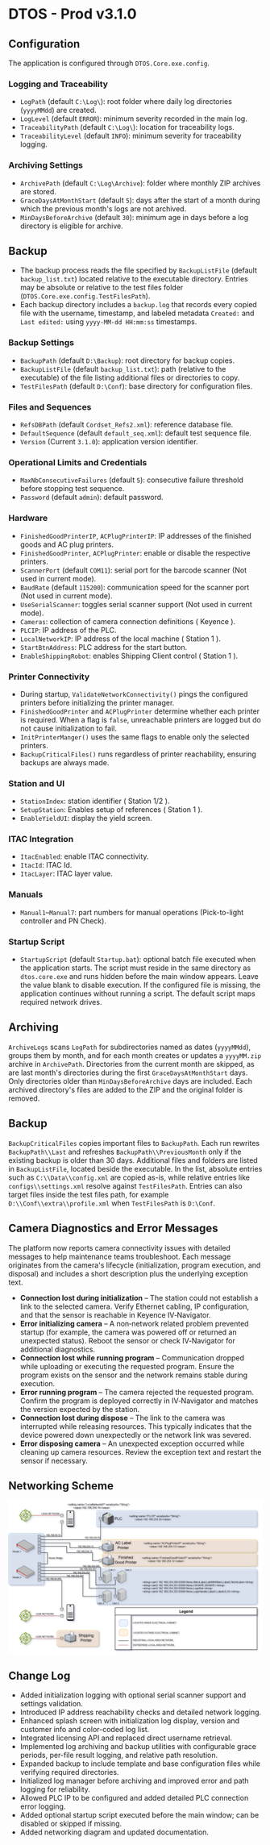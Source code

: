 # DTOS - Prod v3.1.0

## Configuration
The application is configured through `DTOS.Core.exe.config`.

### Logging and Traceability
- `LogPath` (default `C:\Log\`): root folder where daily log directories (`yyyyMMdd`) are created.
- `LogLevel` (default `ERROR`): minimum severity recorded in the main log.
- `TraceabilityPath` (default `C:\Log\`): location for traceability logs.
- `TraceabilityLevel` (default `INFO`): minimum severity for traceability logging.

### Archiving Settings
- `ArchivePath` (default `C:\Log\Archive`): folder where monthly ZIP archives are stored.
- `GraceDaysAtMonthStart` (default `5`): days after the start of a month during which the previous month's logs are not archived.
- `MinDaysBeforeArchive` (default `30`): minimum age in days before a log directory is eligible for archive.

## Backup

- The backup process reads the file specified by `BackupListFile` (default `backup_list.txt`) located relative to the executable directory. Entries may be absolute or relative to the test files folder (`DTOS.Core.exe.config.TestFilesPath`).
- Each backup directory includes a `backup.log` that records every copied file with the username, timestamp, and labeled metadata `Created:` and `Last edited:` using `yyyy-MM-dd HH:mm:ss` timestamps.

### Backup Settings
- `BackupPath` (default `D:\Backup`): root directory for backup copies.
- `BackupListFile` (default `backup_list.txt`): path (relative to the executable) of the file listing additional files or directories to copy.
- `TestFilesPath` (default `D:\Conf`): base directory for configuration files.

### Files and Sequences
- `RefsDBPath` (default `Cordset_Refs2.xml`): reference database file.
- `DefaultSequence` (default `default_seq.xml`): default test sequence file.
- `Version` (Current `3.1.0`): application version identifier.

### Operational Limits and Credentials
- `MaxNbConsecutiveFailures` (default `5`): consecutive failure threshold before stopping test sequence.
- `Password` (default `admin`): default password.

### Hardware
- `FinishedGoodPrinterIP`, `ACPlugPrinterIP`: IP addresses of the finished goods and AC plug printers.
- `FinishedGoodPrinter`, `ACPlugPrinter`: enable or disable the respective printers.
- `ScannerPort` (default `COM11`): serial port for the barcode scanner (Not used in current mode).
- `BaudRate` (default `115200`): communication speed for the scanner port (Not used in current mode).
- `UseSerialScanner`: toggles serial scanner support (Not used in current mode).
- `Cameras`: collection of camera connection definitions ( Keyence ).
- `PLCIP`: IP address of the PLC.
- `LocalNetworkIP`: IP address of the local machine ( Station 1 ).
- `StartBtnAddress`: PLC address for the start button.
- `EnableShippingRobot`: enables Shipping Client control ( Station 1 ).

### Printer Connectivity
- During startup, `ValidateNetworkConnectivity()` pings the configured printers before initializing the printer manager.
- `FinishedGoodPrinter` and `ACPlugPrinter` determine whether each printer is required. When a flag is `false`, unreachable printers are logged but do not cause initialization to fail.
- `InitPrinterManger()` uses the same flags to enable only the selected printers.
- `BackupCriticalFiles()` runs regardless of printer reachability, ensuring backups are always made.

### Station and UI
- `StationIndex`: station identifier ( Station 1/2 ).
- `SetupStation`: Enables setup of references ( Station 1 ).
- `EnableYieldUI`: display the yield screen.

### ITAC Integration
- `ItacEnabled`: enable ITAC connectivity.
- `ItacId`: ITAC Id.
- `ItacLayer`: ITAC layer value.

### Manuals
- `Manual1`–`Manual7`: part numbers for manual operations (Pick-to-light controller and PN Check).

### Startup Script
- `StartupScript` (default `Startup.bat`): optional batch file executed when the application starts. The script must reside in the same directory as `dtos.core.exe` and runs hidden before the main window appears. Leave the value blank to disable execution. If the configured file is missing, the application continues without running a script. The default script maps required network drives.

## Archiving
`ArchiveLogs` scans `LogPath` for subdirectories named as dates (`yyyyMMdd`), groups them by month, and for each month creates or updates a `yyyyMM.zip` archive in `ArchivePath`. Directories from the current month are skipped, as are last month's directories during the first `GraceDaysAtMonthStart` days. Only directories older than `MinDaysBeforeArchive` days are included. Each archived directory's files are added to the ZIP and the original folder is removed.

## Backup
`BackupCriticalFiles` copies important files to `BackupPath`. Each run rewrites `BackupPath\\Last` and refreshes `BackupPath\\PreviousMonth` only if the existing backup is older than 30 days. Additional files and folders are listed in `BackupListFile`, located beside the executable. In the list, absolute entries such as `C:\\Data\\config.xml` are copied as-is, while relative entries like `configs\\settings.xml` resolve against `TestFilesPath`. Entries can also target files inside the test files path, for example `D:\\Conf\\extra\\profile.xml` when `TestFilesPath` is `D:\Conf`.

## Camera Diagnostics and Error Messages
The platform now reports camera connectivity issues with detailed messages to help maintenance teams troubleshoot. Each message originates from the camera's lifecycle (initialization, program execution, and disposal) and includes a short description plus the underlying exception text.

- **Connection lost during initialization** – The station could not establish a link to the selected camera. Verify Ethernet cabling, IP configuration, and that the sensor is reachable in Keyence IV‑Navigator.
- **Error initializing camera** – A non‑network related problem prevented startup (for example, the camera was powered off or returned an unexpected status). Reboot the sensor or check IV‑Navigator for additional diagnostics.
- **Connection lost while running program** – Communication dropped while uploading or executing the requested program. Ensure the program exists on the sensor and the network remains stable during execution.
- **Error running program** – The camera rejected the requested program. Confirm the program is deployed correctly in IV‑Navigator and matches the version expected by the station.
- **Connection lost during dispose** – The link to the camera was interrupted while releasing resources. This typically indicates that the device powered down unexpectedly or the network link was severed.
- **Error disposing camera** – An unexpected exception occurred while cleaning up camera resources. Review the exception text and restart the sensor if necessary.

## Networking Scheme
![Network Scheme](https://raw.githubusercontent.com/ramonium/DTOS-Help/main/Network%20Diagram.png)

## Change Log
- Added initialization logging with optional serial scanner support and settings validation.
- Introduced IP address reachability checks and detailed network logging.
- Enhanced splash screen with initialization log display, version and customer info and color-coded log list.
- Integrated licensing API and replaced direct username retrieval.
- Implemented log archiving and backup utilities with configurable grace periods, per-file result logging, and relative path resolution.
- Expanded backup to include template and base configuration files while verifying required directories.
- Initialized log manager before archiving and improved error and path logging for reliability.
- Allowed PLC IP to be configured and added detailed PLC connection error logging.
- Added optional startup script executed before the main window; can be disabled or skipped if missing.
- Added networking diagram and updated documentation.
